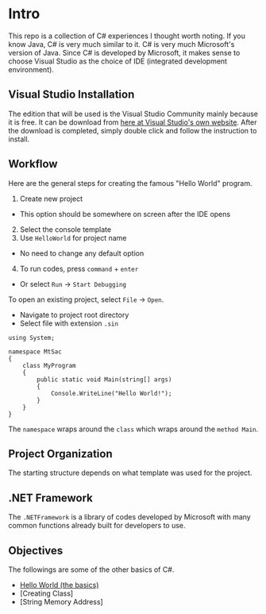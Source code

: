 # Intro

This repo is a collection of C# experiences I thought worth noting. If you know Java, C# is very much similar to it. C# is very much Microsoft's version of Java. Since C# is developed by Microsoft, it makes sense to choose Visual Studio as the choice of IDE (integrated development environment).

## Visual Studio Installation

The edition that will be used is the Visual Studio Community mainly because it is free. It can be download from [here at Visual Studio's own website](https://www.visualstudio.com/downloads/). After the download is completed, simply double click and follow the instruction to install.

## Workflow

Here are the general steps for creating the famous "Hello World" program.

1. Create new project
  * This option should be somewhere on screen after the IDE opens
2. Select the console template
3. Use `HelloWorld` for project name
  * No need to change any default option
4. To run codes, press `command` + `enter`
  * Or select `Run` -> `Start Debugging`

To open an existing project, select `File` -> `Open`.
  * Navigate to project root directory
  * Select file with extension `.sin`

```CSharp
using System;

namespace MtSac
{
    class MyProgram
    {
        public static void Main(string[] args)
        {
            Console.WriteLine("Hello World!");
        }
    }
}
```

The `namespace` wraps around the `class` which wraps around the `method Main`.

## Project Organization

The starting structure depends on what template was used for the project.

## .NET Framework

The `.NETFramework` is a library of codes developed by Microsoft with many common functions already built for developers to use.

## Objectives

The followings are some of the other basics of C#.

* [Hello World (the basics)](./HelloWorld/)
* [Creating Class]
* [String Memory Address]
